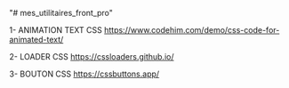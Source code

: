 "# mes_utilitaires_front_pro"

1- ANIMATION TEXT CSS
https://www.codehim.com/demo/css-code-for-animated-text/

2- LOADER CSS
https://cssloaders.github.io/

3- BOUTON CSS
https://cssbuttons.app/
